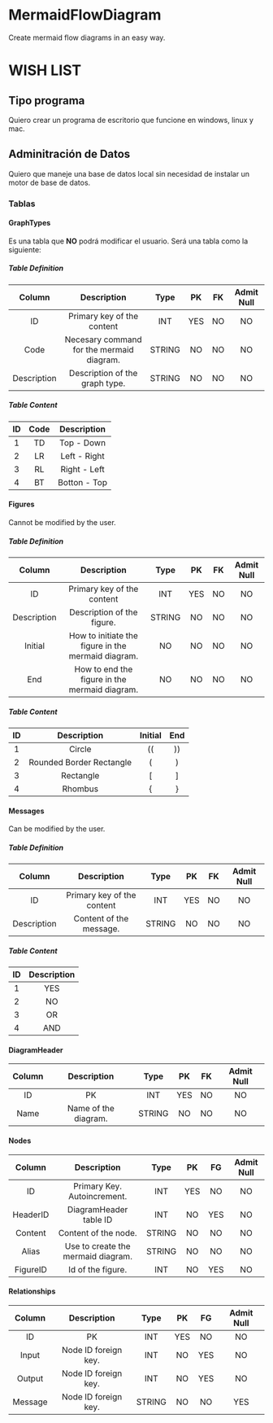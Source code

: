 # MermaidFlowDiagram
Create mermaid flow diagrams in an easy way.

# WISH LIST

## Tipo programa
Quiero crear un programa de escritorio que funcione en windows, linux y mac.

## Adminitración de Datos
Quiero que maneje una base de datos local sin necesidad de instalar un motor de base de datos.

### Tablas

#### GraphTypes
Es una tabla que **NO** podrá modificar el usuario. Será una tabla como la siguiente:

##### Table Definition

|Column|Description|Type|PK|FK|Admit Null|
|:-:|:-:|:-:|:-:|:-:|:-:|
|ID|Primary key of the content|INT|YES|NO|NO|
|Code|Necesary command for the mermaid diagram.|STRING|NO|NO|NO|
|Description|Description of the graph type.|STRING|NO|NO|NO|

##### Table Content

ID|Code|Description|
|:-:|:-:|:-:|
|1|TD|Top - Down|
|2|LR|Left - Right|
|3|RL|Right - Left|
|4|BT|Botton - Top|

#### Figures

Cannot be modified by the user.

##### Table Definition

|Column|Description|Type|PK|FK|Admit Null|
|:-:|:-:|:-:|:-:|:-:|:-:|
|ID|Primary key of the content|INT|YES|NO|NO|
|Description|Description of the figure.|STRING|NO|NO|NO
|Initial|How to initiate the figure in the mermaid diagram.|NO|NO|NO|NO|
|End|How to end the figure in the mermaid diagram.|NO|NO|NO|NO|

##### Table Content

|ID|Description|Initial|End|
|:-:|:-:|:-:|:-:|
|1|Circle|((|))|
|2|Rounded Border Rectangle|(|)|
|3|Rectangle|[|]|
|4|Rhombus|{|}|

#### Messages
Can be modified by the user.

##### Table Definition

|Column|Description|Type|PK|FK|Admit Null|
|:-:|:-:|:-:|:-:|:-:|:-:|
|ID|Primary key of the content|INT|YES|NO|NO|
|Description|Content of the message.|STRING|NO|NO|NO|

##### Table Content

|ID|Description|
|:-:|:-:|
|1|YES|
|2|NO|
|3|OR|
|4|AND|

#### DiagramHeader

|Column|Description|Type|PK|FK|Admit Null|
|:-:|:-:|:-:|:-:|:-:|:-:|
|ID|PK|INT|YES|NO|NO|
|Name|Name of the diagram.|STRING|NO|NO|NO|

#### Nodes
|Column|Description|Type|PK|FG|Admit Null|
|:-:|:-:|:-:|:-:|:-:|:-:|
|ID|Primary Key. Autoincrement.|INT|YES|NO|NO|
|HeaderID|DiagramHeader table ID|INT|NO|YES|NO|
|Content|Content of the node.|STRING|NO|NO|NO|
|Alias|Use to create the mermaid diagram.|STRING|NO|NO|NO|
|FigureID|Id of the figure.|INT|NO|YES|NO|

#### Relationships

|Column|Description|Type|PK|FG|Admit Null|
|:-:|:-:|:-:|:-:|:-:|:-:|
|ID|PK|INT|YES|NO|NO|
|Input|Node ID foreign key.|INT|NO|YES|NO|
|Output|Node ID foreign key.|INT|NO|YES|NO|
|Message|Node ID foreign key.|STRING|NO|NO|YES|